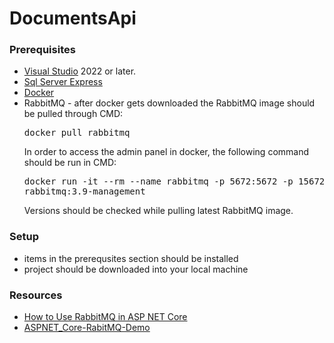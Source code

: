 # DocumentsApi

### Prerequisites
* [Visual Studio](https://visualstudio.microsoft.com/vs/) 2022 or later.
* [Sql Server Express](https://www.microsoft.com/en-us/download/details.aspx?id=55994)
* [Docker](https://www.docker.com/)
* RabbitMQ - after docker gets downloaded the RabbitMQ image should be pulled through CMD: <pre>docker pull rabbitmq</pre>
In order to access the admin panel in docker, the following command should be run in CMD: <pre>docker run -it --rm --name rabbitmq -p 5672:5672 -p 15672:15672 rabbitmq:3.9-management</pre>
Versions should be checked while pulling latest RabbitMQ image.

### Setup
- items in the prerequsites section should be installed
- project should be downloaded into your local machine

### Resources
* [How to Use RabbitMQ in ASP NET Core](https://www.freecodespot.com/blog/use-rabbitmq-in-asp-net-core/)
* [ASPNET_Core-RabitMQ-Demo](https://github.com/coderbugzz/ASPNET_Core-RabitMQ-Demo)
